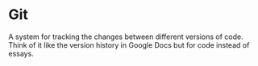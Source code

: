 # Git

A system for tracking the changes between different versions of code. Think of it like the version history in Google Docs but for code instead of essays.